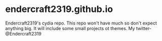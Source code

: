 # endercraft2319.github.io
Endercraft2319's cydia repo. This repo won't have much so don't expect anything big. It will include some small projects ot themes. My twitter- @Endercraft2319
